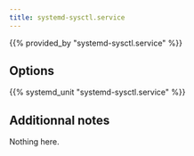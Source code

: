```yaml
---
title: systemd-sysctl.service
---
```


{{% provided_by "systemd-sysctl.service" %}}

## Options

{{% systemd_unit "systemd-sysctl.service" %}}

## Additionnal notes

Nothing here.